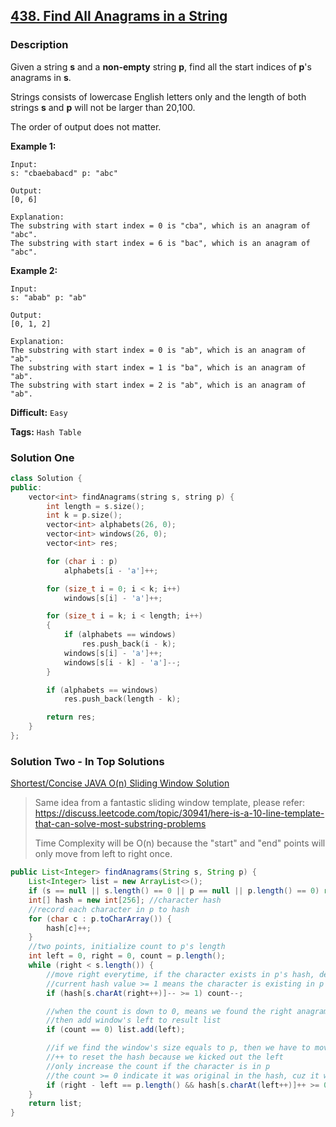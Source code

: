 ## [438. Find All Anagrams in a String](https://leetcode.com/problems/find-all-anagrams-in-a-string/description/)

### Description

Given a string **s** and a **non-empty** string **p**, find all the start indices of **p**'s anagrams in **s**.

Strings consists of lowercase English letters only and the length of both strings **s** and **p** will not be larger than 20,100.

The order of output does not matter.

**Example 1:**

```
Input:
s: "cbaebabacd" p: "abc"

Output:
[0, 6]

Explanation:
The substring with start index = 0 is "cba", which is an anagram of "abc".
The substring with start index = 6 is "bac", which is an anagram of "abc".

```

**Example 2:**

```
Input:
s: "abab" p: "ab"

Output:
[0, 1, 2]

Explanation:
The substring with start index = 0 is "ab", which is an anagram of "ab".
The substring with start index = 1 is "ba", which is an anagram of "ab".
The substring with start index = 2 is "ab", which is an anagram of "ab".
```

**Difficult:** `Easy`

**Tags:** `Hash Table`

### Solution One

```c++
class Solution {
public:
    vector<int> findAnagrams(string s, string p) {
        int length = s.size();
        int k = p.size();
        vector<int> alphabets(26, 0);
        vector<int> windows(26, 0);
        vector<int> res;

        for (char i : p)
            alphabets[i - 'a']++;

        for (size_t i = 0; i < k; i++)
            windows[s[i] - 'a']++;

        for (size_t i = k; i < length; i++)
        {
            if (alphabets == windows)
                res.push_back(i - k);
            windows[s[i] - 'a']++;
            windows[s[i - k] - 'a']--;
        }

        if (alphabets == windows)
            res.push_back(length - k);

        return res;
    }
};
```

### Solution Two - In Top Solutions

[Shortest/Concise JAVA O(n) Sliding Window Solution](https://discuss.leetcode.com/topic/64434/shortest-concise-java-o-n-sliding-window-solution)

> Same idea from a fantastic sliding window template, please refer:
> <https://discuss.leetcode.com/topic/30941/here-is-a-10-line-template-that-can-solve-most-substring-problems>
>
> Time Complexity will be O(n) because the "start" and "end" points will only move from left to right once.

```java
public List<Integer> findAnagrams(String s, String p) {
    List<Integer> list = new ArrayList<>();
    if (s == null || s.length() == 0 || p == null || p.length() == 0) return list;
    int[] hash = new int[256]; //character hash
    //record each character in p to hash
    for (char c : p.toCharArray()) {
        hash[c]++;
    }
    //two points, initialize count to p's length
    int left = 0, right = 0, count = p.length();
    while (right < s.length()) {
        //move right everytime, if the character exists in p's hash, decrease the count
        //current hash value >= 1 means the character is existing in p
        if (hash[s.charAt(right++)]-- >= 1) count--;

        //when the count is down to 0, means we found the right anagram
        //then add window's left to result list
        if (count == 0) list.add(left);

        //if we find the window's size equals to p, then we have to move left (narrow the window) to find the new match window
        //++ to reset the hash because we kicked out the left
        //only increase the count if the character is in p
        //the count >= 0 indicate it was original in the hash, cuz it won't go below 0
        if (right - left == p.length() && hash[s.charAt(left++)]++ >= 0) count++;
    }
    return list;
}
```
